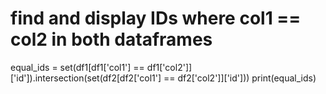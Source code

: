
# find and display IDs where col1 == col2 in both dataframes
equal_ids = set(df1[df1['col1'] == df1['col2']]['id']).intersection(set(df2[df2['col1'] == df2['col2']]['id']))
print(equal_ids)
